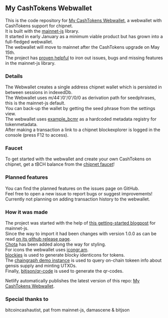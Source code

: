 ## My CashTokens Webwallet

This is the code repository for [My CashTokens Webwallet](https://my-cashtokens-webwallet.netlify.app/), a webwallet with CashTokens support for chipnet. <br>
It is built with the [mainnet-js](https://mainnet.cash/) library. <br>
It started in early January as a minimum viable product but has grown into a full-fledged webwallet. <br>
The webwallet will move to mainnet after the CashTokens upgrade on May 15th. <br>
The project has [proven helpful](https://gist.github.com/mainnet-pat/95df7e844987af8ca4bebbff90f1f625) to iron out issues, bugs and missing features in the mainnet-js library.

### Details

The Webwallet creates a single address chipnet wallet which is persisted in between sessions in indexedDb. <br>
The Webwallet uses m/44'/0'/0'/0/0 as derivation path for seedphrases, this is the mainnet-js default. <br>
You can back-up the wallet by getting the seed phrase from the settings view. <br>
The webwallet uses [example_bcmr](https://github.com/mr-zwets/example_bcmr) as a hardcoded metadata registry for tokenmetadata. <br>
After making a transaction a link to a chipnet blockexplorer is logged in the console (press F12 to access). <br>

### Faucet

To get started with the webwallet and create your own CashTokens on chipnet, get a tBCH balance from the [chipnet faucet](https://tbch.googol.cash/)! <br>

### Planned features

You can find the planned features on the issues page on GitHub. <br>
Feel free to open a new issue to report bugs or suggest improvements! <br>
Currently not planning on adding transaction history to the webwallet.

### How it was made

The project was started with the help of [this getting-started blogpost](https://read.cash/@pat/mainnetcash-getting-started-a75b2fc6) for mainnet-js. <br>
Since the way to import it had been changes with version 1.0.0 as can be read [on its github release page](https://github.com/mainnet-cash/mainnet-js/releases/tag/1.0.0). <br>
[Chota](https://jenil.github.io/chota/) has been added along the way for styling. <br>
For icons the webwallet uses [icongr.am](https://icongr.am). <br>
[blockies](https://github.com/download13/blockies) is used to generate blocky identicons for tokens. <br>
The [chaingraph demo instance](https://chipnet.chaingraph.cash) is used to query on-chain tokeen info about gensis supply and minting UTXOs. <br>
Finally, [bitjson/qr-code](https://github.com/bitjson/qr-code) is used to generate the qr-codes.

Netlify automatically publishes the latest version of this repo: [My CashTokens Webwallet](https://my-cashtokens-webwallet.netlify.app/).

### Special thanks to
bitcoincashautist, pat from mainnet-js, damascene & bitjson
